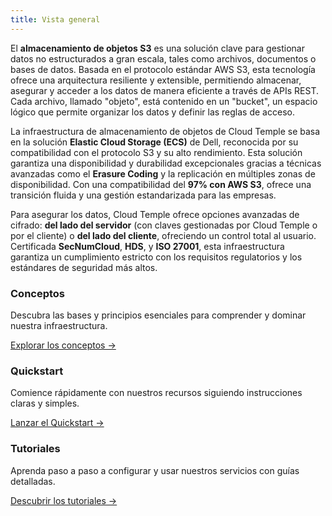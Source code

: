 ```yaml
---
title: Vista general
---
```


El **almacenamiento de objetos S3** es una solución clave para gestionar datos no estructurados a gran escala, tales como archivos, documentos o bases de datos. Basada en el protocolo estándar AWS S3, esta tecnología ofrece una arquitectura resiliente y extensible, permitiendo almacenar, asegurar y acceder a los datos de manera eficiente a través de APIs REST. Cada archivo, llamado "objeto", está contenido en un "bucket", un espacio lógico que permite organizar los datos y definir las reglas de acceso.

La infraestructura de almacenamiento de objetos de Cloud Temple se basa en la solución **Elastic Cloud Storage (ECS)** de Dell, reconocida por su compatibilidad con el protocolo S3 y su alto rendimiento. Esta solución garantiza una disponibilidad y durabilidad excepcionales gracias a técnicas avanzadas como el **Erasure Coding** y la replicación en múltiples zonas de disponibilidad. Con una compatibilidad del **97% con AWS S3**, ofrece una transición fluida y una gestión estandarizada para las empresas.

Para asegurar los datos, Cloud Temple ofrece opciones avanzadas de cifrado: **del lado del servidor** (con claves gestionadas por Cloud Temple o por el cliente) o **del lado del cliente**, ofreciendo un control total al usuario. Certificada **SecNumCloud**, **HDS**, y **ISO 27001**, esta infraestructura garantiza un cumplimiento estricto con los requisitos regulatorios y los estándares de seguridad más altos.


<div class="card-grid">
  <div class="card">
    <h3>Conceptos</h3>
    <p>Descubra las bases y principios esenciales para comprender y dominar nuestra infraestructura.</p>
    <a href="./oss/concepts" class="card-link">Explorar los conceptos &rarr;</a>
  </div>
  <div class="card">
    <h3>Quickstart</h3>
    <p>Comience rápidamente con nuestros recursos siguiendo instrucciones claras y simples.</p>
    <a href="./oss/quickstart" class="card-link">Lanzar el Quickstart &rarr;</a>
  </div>
    <div class="card">
    <h3>Tutoriales</h3>
    <p>Aprenda paso a paso a configurar y usar nuestros servicios con guías detalladas.</p>
    <a href="./oss/tutorials" class="card-link">Descubrir los tutoriales &rarr;</a>
  </div>
</div>
